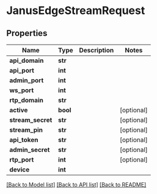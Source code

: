 # JanusEdgeStreamRequest


## Properties
Name | Type | Description | Notes
------------ | ------------- | ------------- | -------------
**api_domain** | **str** |  | 
**api_port** | **int** |  | 
**admin_port** | **int** |  | 
**ws_port** | **int** |  | 
**rtp_domain** | **str** |  | 
**active** | **bool** |  | [optional] 
**stream_secret** | **str** |  | [optional] 
**stream_pin** | **str** |  | [optional] 
**api_token** | **str** |  | [optional] 
**admin_secret** | **str** |  | [optional] 
**rtp_port** | **int** |  | [optional] 
**device** | **int** |  | 

[[Back to Model list]](../README.md#documentation-for-models) [[Back to API list]](../README.md#documentation-for-api-endpoints) [[Back to README]](../README.md)


